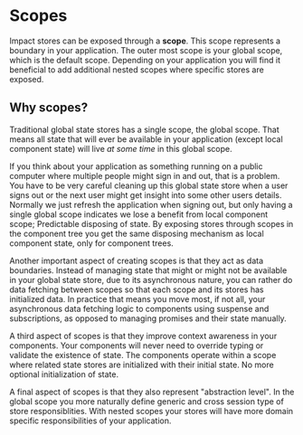# Scopes

Impact stores can be exposed through a **scope**. This scope represents a boundary in your application. The outer most scope is your global scope, which is the default scope. Depending on your application you will find it beneficial to add additional nested scopes where specific stores are exposed.

## Why scopes?

Traditional global state stores has a single scope, the global scope. That means all state that will ever be available in your application (except local component state) will live *at some time* in this global scope.

If you think about your application as something running on a public computer where multiple people might sign in and out, that is a problem. You have to be very careful cleaning up this global state store when a user signs out or the next user might get insight into some other users details. Normally we just refresh the application when signing out, but only having a single global scope indicates we lose a benefit from local component scope; Predictable disposing of state. By exposing stores through scopes in the component tree you get the same disposing mechanism as local component state, only for component trees.

Another important aspect of creating scopes is that they act as data boundaries. Instead of managing state that might or might not be available in your global state store, due to its asynchronous nature, you can rather do data fetching between scopes so that each scope and its stores has initialized data. In practice that means you move most, if not all, your asynchronous data fetching logic to components using suspense and subscriptions, as opposed to managing promises and their state manually.

A third aspect of scopes is that they improve context awareness in your components. Your components will never need to override typing or validate the existence of state. The components operate within a scope where related state stores are initialized with their initial state. No more optional initialization of state.

A final aspect of scopes is that they also represent "abstraction level". In the global scope you more naturally define generic and cross session type of store responsiblities. With nested scopes your stores will have more domain specific responsibilities of your application.